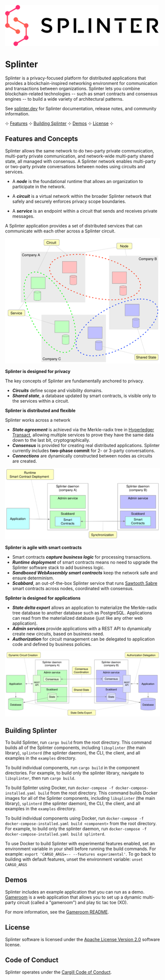 <img alt="Splinter Logo" src="assets/splinter_logos_fulllogo_gradientblack.svg" width="500">

# Splinter

Splinter is a privacy-focused platform for distributed applications that
provides a blockchain-inspired networking environment for communication and
transactions between organizations. Splinter lets you combine blockchain-related
technologies -- such as smart contracts and consensus engines -- to build a wide
variety of architectural patterns.

See [splinter.dev](https://www.splinter.dev/) for Splinter documentation,
release notes, and community information.

 &hercon; [Features](#features-and-concepts) &hercon; [Building Splinter](#building-splinter) &hercon; [Demos](#demos) &hercon; [License](#license) &hercon;

## Features and Concepts

Splinter allows the same network to do two-party private communication,
multi-party private communication, and network-wide multi-party shared state,
all managed with consensus. A Splinter network enables multi-party or two-party
private conversations between nodes using circuits and services.

  - A _**node**_ is the foundational runtime that allows an organization to
  participate in the network.

  - A _**circuit**_ is a virtual network within the broader Splinter network
  that safely and securely enforces privacy scope boundaries.

  - A _**service**_ is an endpoint within a circuit that sends and receives
  private messages.

A Splinter application provides a set of distributed services that can
communicate with each other across a Splinter circuit.

![Splinter private circuits with shared state](assets/diagram-splinter-circuits+3companies.svg)

**Splinter is designed for privacy**

The key concepts of Splinter are fundamentally anchored to privacy.

   - _**Circuits**_ define scope and visibility domains.
   - _**Shared state**_, a database updated by smart contracts, is visible only
     to the services within a circuit.

**Splinter is distributed and flexible**

Splinter works across a network

   - _**State agreement**_ is achieved via the Merkle-radix tree in
     [Hyperledger Transact](https://github.com/hyperledger/transact/),
     allowing multiple services to prove they have the same data down to the
	 last bit, cryptographically.
   - _**Consensus**_ is provided for creating real distributed applications.
     Splinter currently includes **two-phase commit** for 2- or 3-party
     conversations.
   - _**Connections**_ are dynamically constructed between nodes as circuits are
     created.


![Splinter smart contract deployment at runtime](assets/diagram-splinter-smartcontractdeployment.svg)

**Splinter is agile with smart contracts**

   - Smart contracts _**capture business logic**_ for processing transactions.
   - _**Runtime deployment**_ of smart contracts means no need to upgrade the
     Splinter software stack to add business logic.
   - _**Sandboxed WebAssembly smart contracts**_ keep the network safe and
     ensure determinism.
   - _**Scabbard**_, an out-of-the-box Splinter service that runs
     [Sawtooth Sabre](https://github.com/hyperledger/sawtooth-sabre)
     smart contracts across nodes, coordinated with consensus.

**Splinter is designed for applications**

   - _**State delta export**_ allows an application to materialize the
     Merkle-radix tree database to another database such as PostgreSQL.
     Applications can read from the materialized database (just like any other
     web application).
   - _**Admin services**_ provide applications with a REST API to dynamically
     create new circuits, based on business need.
   - _**Authorization**_ for circuit management can be delegated to application
     code and defined by business policies.

![Two-party Splinter circuit](assets/diagram-splinter-twopartycircuit.svg)

## Building Splinter

To build Splinter, run `cargo build` from the root directory. This command
builds all of the Splinter components, including `libsplinter` (the main
library), `splinterd` (the splinter daemon), the CLI, the client, and all
examples in the `examples` directory.

To build individual components, run `cargo build` in the component directories.
For example, to build only the splinter library, navigate to
`libsplinter`, then run `cargo build`.

To build Splinter using Docker, run
`docker-compose -f docker-compose-installed.yaml build` from the root
directory. This command builds Docker images for all of the Splinter
components, including `libsplinter` (the main library), `splinterd`
(the splinter daemon), the CLI, the client, and all examples in the `examples`
directory.

To build individual components using Docker, run
`docker-compose -f docker-compose-installed.yaml build <component>`
from the root directory. For example, to build only the splinter daemon,
run `docker-compose -f docker-compose-installed.yaml build splinterd`.

To use Docker to build Splinter with experimental features enabled, set an
environment variable in your shell before running the build commands. For
example: `export 'CARGO_ARGS=-- --features experimental'`. To go back to
building with default features, unset the environment variable:
`unset CARGO_ARGS`

## Demos

Splinter includes an example application that you can run as a demo.
[Gameroom](examples/gameroom/) is a web application that allows you to set up a
dynamic multi-party circuit (called a "gameroom") and play tic tac toe (XO).

For more information, see the [Gameroom
README](https://github.com/Cargill/splinter/tree/master/examples/gameroom/README.md).

## License

Splinter software is licensed under the [Apache License Version 2.0](LICENSE) software license.

## Code of Conduct

Splinter operates under the [Cargill Code of Conduct](https://github.com/Cargill/code-of-conduct/blob/master/code-of-conduct.md).
